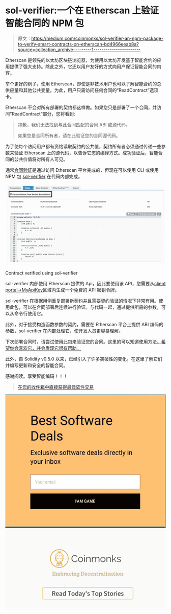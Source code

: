 # sol-verifier:一个在 Etherscan 上验证智能合同的 NPM 包

> 原文：<https://medium.com/coinmonks/sol-verifier-an-npm-package-to-verify-smart-contracts-on-etherscan-bd4966eeab8a?source=collection_archive---------1----------------------->

Etherscan 是领先的以太坊区块链浏览器，为使用以太坊开发基于智能合约的应用提供了强大支持。除此之外，它还以用户友好的方式向用户保证智能合同的内容。

举个更好的例子，使用 Etherscan，即使是非技术用户也可以了解智能合约的总供应量和其他公共变量。为此，用户只需访问任何合同的“ReadContract”选项卡。

Etherscan 不会对所有部署的契约都这样做。如果您只是部署了一个合同，并访问“ReadContract”部分，您将看到:

> 抱歉，我们无法找到与此合同匹配的合同 ABI 或源代码。
> 
> 如果您是合同所有者，请在此验证您的合同源代码。

为了使每个访问用户都有资格读取契约的公共值，契约所有者必须通过传递一些参数来验证 Etherscan 上的源代码，以告诉它您的编译方式。成功验证后，智能合同的公共价值将对所有人可见。

通常[合同验证](https://etherscan.io/verifyContract2)是通过访问 Etherscan 平台完成的，但现在可以使用 CLI 或使用 NPM 包 [sol-verifier](https://www.npmjs.com/package/sol-verifier) 在代码内部完成。

![](img/7063f4793d3d6204e3030c7ee33d0c82.png)

Contract verified using sol-verifier

sol-verifier 内部使用 Etherscan 提供的 Api，因此要使用该 API，您需要从[client portal->MyApiKey](https://etherscan.io/myapikey)区域内生成一个免费的 API 密钥令牌。

sol-verifier 在根据用例重复部署新契约并且需要契约验证的情况下非常有用。使用此包，可以在合同部署后连续进行验证。与代码一起，通过提供所需的参数，可以从命令行使用它。

此外，对于接受构造函数参数的契约，需要在 Etherscan 平台上提供 ABI 编码的参数，sol-verifier 在内部处理它，使开发人员更容易理解。

下次部署合同时，请尝试使用此包来验证您的合同。这里的可以知道使用方法[。希望你会喜欢它，并会发现它很有帮助。](https://www.npmjs.com/package/sol-verifier#run)

此外，自 Solidity v0.5.0 以来，已经引入了许多突破性的变化。在这里了解它们并编写更新和安全的智能合同。

感谢阅读。享受智能编码！！！

> [在您的收件箱中直接获得最佳软件交易](https://coincodecap.com/?utm_source=coinmonks)

[![](img/7c0b3dfdcbfea594cc0ae7d4f9bf6fcb.png)](https://coincodecap.com/?utm_source=coinmonks)[![](img/449450761cd76f44f9ae574333f9e9af.png)](http://bit.ly/2G71Sp7)